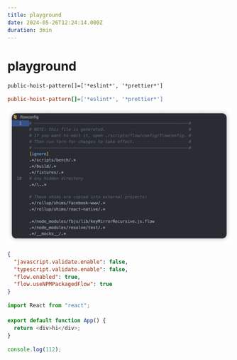 ```yaml
---
title: playground
date: 2024-05-26T12:24:14.000Z
duration: 3min
---
```


# playground

```
public-hoist-pattern[]=['*eslint*', '*prettier*']
```

```ini filename=".npmrc"
public-hoist-pattern[]=['*eslint*', '*prettier*']
```

![](./images/1.png)

```json filename=".vscode/settings.json"
{
  "javascript.validate.enable": false,
  "typescript.validate.enable": false,
  "flow.enabled": true,
  "flow.useNPMPackagedFlow": true
}
```

<Sandpack template="react">

```js filename="App.js"
import React from "react";

export default function App() {
  return <div>hi</div>;
}
```

```js filename="t.js"
console.log(112);
```

</Sandpack>
